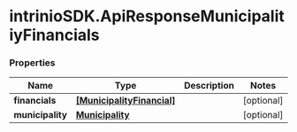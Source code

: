 # intrinioSDK.ApiResponseMunicipalitiyFinancials

### Properties
Name | Type | Description | Notes
------------ | ------------- | ------------- | -------------
**financials** | [**[MunicipalityFinancial]**](MunicipalityFinancial.md) |  | [optional] 
**municipality** | [**Municipality**](Municipality.md) |  | [optional] 


